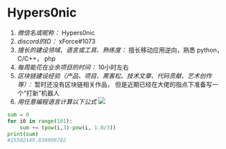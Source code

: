 # Hypers0nic

1. *微信名或昵称：* Hypers0nic
2. *discord的ID：* xForce#1073
3. *擅长的建设领域、语言或工具、熟练度：* 擅长移动应用逆向，熟悉 python，C/C++， php
4. *每周能花在业余项目的时间：* 10小时左右
5. *区块链建设经验（产品、项目、黑客松、技术文章、代码贡献、艺术创作等）：* 暂时还没有区块链相关作品， 但是近期已经在大佬的指点下准备写一个“打新”机器人
6. *用任意编程语言计算以下公式*
![](https://latex.codecogs.com/svg.image?\sum_{n=1}^{100}\left&space;(n^{3}-\sqrt[3]{n}&space;\right&space;))

```Python
sum = 0
for i0 in range(101):
    sum += (pow(i,3)-pow(i, 1.0/3))
print(sum)
#25502149.836096782
```
